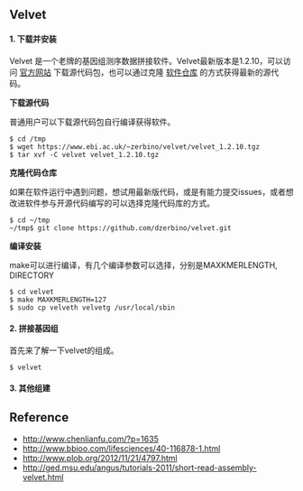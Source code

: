## Velvet

#### 1. 下载并安装

Velvet 是一个老牌的基因组测序数据拼接软件。Velvet最新版本是1.2.10，可以访问 [官方网站](https://www.ebi.ac.uk/~zerbino/velvet/) 下载源代码包，也可以通过克隆 [软件仓库](https://github.com/dzerbino/velvet.git) 的方式获得最新的源代码。

**下载源代码**

普通用户可以下载源代码包自行编译获得软件。

```
$ cd /tmp
$ wget https://www.ebi.ac.uk/~zerbino/velvet/velvet_1.2.10.tgz
$ tar xvf -C velvet velvet_1.2.10.tgz
```

**克隆代码仓库**

如果在软件运行中遇到问题，想试用最新版代码，或是有能力提交issues，或者想改进软件参与开源代码编写的可以选择克隆代码库的方式。

```
$ cd ~/tmp
~/tmp$ git clone https://github.com/dzerbino/velvet.git
```

**编译安装**

make可以进行编译，有几个编译参数可以选择，分别是MAXKMERLENGTH, DIRECTORY

```
$ cd velvet
$ make MAXKMERLENGTH=127
$ sudo cp velveth velvetg /usr/local/sbin
```

#### 2. 拼接基因组

首先来了解一下velvet的组成。

```
$ velvet
```


#### 3. 其他组建


## Reference

* http://www.chenlianfu.com/?p=1635
* http://www.bbioo.com/lifesciences/40-116878-1.html
* http://www.plob.org/2012/11/21/4797.html
* http://ged.msu.edu/angus/tutorials-2011/short-read-assembly-velvet.html